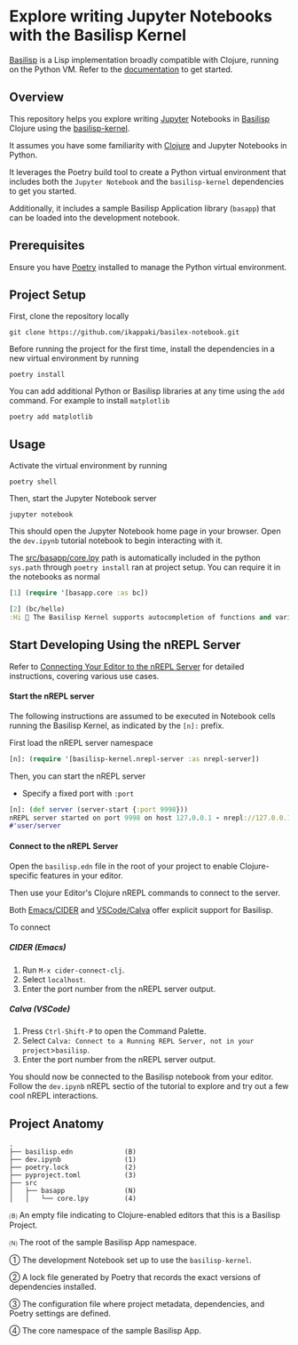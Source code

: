 # Explore writing Jupyter Notebooks with the Basilisp Kernel

[Basilisp](https://github.com/basilisp-lang/basilisp) is a Lisp implementation broadly compatible with Clojure, running on the Python VM. Refer to the [documentation](https://basilisp.readthedocs.io/en/latest/index.html) to get started.

## Overview

This repository helps you explore writing [Jupyter](https://jupyter.org/) Notebooks in [Basilisp](https://basilisp.readthedocs.io/en/latest/index.html) Clojure using the [basilisp-kernel](https://github.com/ikappaki/basilisp-kernel).

It assumes you have some familiarity with [Clojure](https://clojure.org/guides/learn/clojure) and Jupyter Notebooks in Python.

It leverages the Poetry build tool to create a Python virtual environment that includes both the `Jupyter Notebook` and the `basilisp-kernel` dependencies to get you started. 

Additionally, it includes a sample Basilisp Application library (`basapp`) that can be loaded into the development notebook.

## Prerequisites

Ensure you have [Poetry](https://python-poetry.org/docs/) installed to manage the Python virtual environment.

## Project Setup

First, clone the repository locally
```
git clone https://github.com/ikappaki/basilex-notebook.git
```

Before running the project for the first time, install the dependencies in a new virtual environment by running
```shell
poetry install
```

You can add additional Python or Basilisp libraries at any time using the `add` command. For example to install `matplotlib`
```shell
poetry add matplotlib
```

## Usage

Activate the virtual environment by running
```shell
poetry shell
```

Then, start the Jupyter Notebook server
```shell
jupyter notebook
```

This should open the Jupyter Notebook home page in your browser. Open the `dev.ipynb` tutorial notebook to begin interacting with it.

The [src/basapp/core.lpy](src/basapp/core.lpy) path is automatically included in the python `sys.path` through `poetry install` ran at project setup. You can require it in the notebooks as normal
```clojure
[1] (require '[basapp.core :as bc])

[2] (bc/hello)
:Hi 👋 The Basilisp Kernel supports autocompletion of functions and variables using the Tab key ⌨️. Give it a go!
```

## Start Developing Using the nREPL Server

Refer to [Connecting Your Editor to the nREPL Server](https://github.com/ikappaki/basilex-notebook/wiki/Connecting-Your-Editor-to-the-nREPL-Server) for detailed instructions, covering various use cases.

#### Start the nREPL server

The following instructions are assumed to be executed in Notebook cells running the Basilisp Kernel, as indicated by the `[n]:` prefix.

First load the nREPL server namespace

```clojure
[n]: (require '[basilisp-kernel.nrepl-server :as nrepl-server])
```

Then, you can start the nREPL server

- Specify a fixed port with `:port`
```clojure
[n]: (def server (server-start {:port 9998}))
nREPL server started on port 9998 on host 127.0.0.1 - nrepl://127.0.0.1:9998
#'user/server
```

#### Connect to the nREPL Server

Open the `basilisp.edn` file in the root of your project to enable Clojure-specific features in your editor.

Then use your Editor's Clojure nREPL commands to connect to the server.

Both [Emacs/CIDER](https://docs.cider.mx/cider/platforms/basilisp.html) and [VSCode/Calva](https://calva.io/basilisp/) offer explicit support for Basilisp.

To connect

##### CIDER (Emacs)

1. Run `M-x cider-connect-clj`.
2. Select `localhost`.
3. Enter the port number from the nREPL server output.

##### Calva (VSCode)

1. Press `Ctrl-Shift-P` to open the Command Palette.
2. Select `Calva: Connect to a Running REPL Server, not in your project`>`basilisp`.
3. Enter the port number from the nREPL server output.


You should now be connected to the Basilisp notebook from your editor. Follow the `dev.ipynb` nREPL sectio of the tutorial to explore and try out a few cool nREPL interactions.

## Project Anatomy

```
.
├── basilisp.edn             (B)
├── dev.ipynb                (1)
├── poetry.lock              (2)
├── pyproject.toml           (3)
├── src
│   ├── basapp               (N)
│   │   └── core.lpy         (4)

```

🄑 An empty file indicating to Clojure-enabled editors that this is a Basilisp Project.

🄝 The root of the sample Basilisp App namespace.

① The development Notebook set up to use the `basilisp-kernel`.

② A lock file generated by Poetry that records the exact versions of dependencies installed.

③ The configuration file where project metadata, dependencies, and Poetry settings are defined.

④ The core namespace of the sample Basilisp App.
